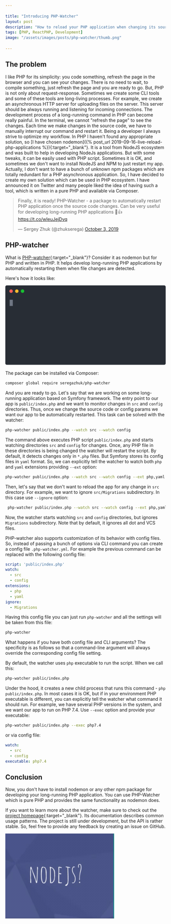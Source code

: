 ```yaml
---

title: "Introducing PHP-Watcher"
layout: post
description: "How to reload your PHP application when changing its source code"
tags: [PHP, ReactPHP, Development]
image: "/assets/images/posts/php-watcher/thumb.png" 

---
```


## The problem

I like PHP for its simplicity: you code something, refresh the page in the browser and you can see your changes. There is no need to wait, to compile something, just refresh the page and you are ready to go. But, PHP is not only about request-response. Sometimes we create some CLI tools and some of these tools are long-living processes. For example, we create an asynchronous HTTP server for uploading files on the server. This server should be always running and listening for incoming connections. The development process of a long-running command in PHP can become really painful. In the terminal, we cannot "refresh the page" to see the changes. Each time we make changes in the source code, we have to manually interrupt our command and restart it. Being a developer I always strive to optimize my workflow. In PHP I haven't found any appropriate solution, so [I have chosen nodemon]({% post_url 2019-09-16-live-reload-php-applications %}){:target="_blank"}. It is a tool from NodeJS ecosystem and was built to help in developing NodeJs applications. But with some tweaks, it can be easily used with PHP script. Sometimes it is OK, and sometimes we don't want to install NodeJS and NPM to just restart my app. Actually, I don't want to have a bunch of unknown npm packages which are totally redundant for a PHP asynchronous application. So, I have decided to create my own solution which can be used in PHP ecosystem. I have announced it on Twitter and many people liked the idea of having such a tool, which is written in a pure PHP and available via Composer.

<blockquote class="twitter-tweet" data-lang="en"><p lang="en" dir="ltr">Finally, it is ready! PHP-Watcher - a package to automatically restart PHP application once the source code changes. Can be very useful for developing long-running PHP applications 🎉👍<a href="https://t.co/wIeuJejDvq">https://t.co/wIeuJejDvq</a></p>&mdash; Sergey Zhuk (@zhukserega) <a href="https://twitter.com/zhukserega/status/1179722274414436352?ref_src=twsrc%5Etfw">October 3, 2019</a></blockquote> <script async src="https://platform.twitter.com/widgets.js" charset="utf-8"></script> 

## PHP-watcher

What is [PHP-watcher](https://github.com/seregazhuk/php-watcher){:target="_blank"}? Consider it as nodemon but for PHP and written in PHP. It helps develop long-running PHP applications by automatically restarting them when file changes are detected.

Here's how it looks like:

<img src="/assets/images/posts/php-watcher/demo.svg?sanitize=true" alt="watcher screenshot" style="max-width:100%;">

The package can be installed via Composer:

```bash
composer global require seregazhuk/php-watcher
```

And you are ready to go. Let's say that we are working on some long-running application based on Symfony framework. The entry point to our app is `public/index.php` and we want to monitor changes in `src` and `config` directories. Thus, once we change the source code or config params we want our app to be automatically restarted. This task can be solved with the watcher:

```bash
php-watcher public/index.php --watch src --watch config 
```

The command above executes PHP script `public/index.php` and starts watching directories `src` and `config` for changes. Once, any PHP file in these directories is being changed the watcher will restart the script. By default, it detects changes only in `*.php` files. But Symfony stores its config files in `yaml` format. So, we can explicitly tell the watcher to watch both `php` and `yaml` extensions providing `--ext` option:

```bash
php-watcher public/index.php --watch src --watch config --ext php,yaml
```

Then, let's say that we don't want to reload the app for any change in `src` directory. For example, we want to ignore `src/Migrations` subdirectory. In this case use `--ignore` option:

```bash
 php-watcher public/index.php --watch src --watch config --ext php,yaml --ignore Migrations
```

Now, the watcher starts watching `src` and `config` directories, but ignores `Migrations` subdirectory. Note that by default, it ignores all dot and VCS files.

PHP-watcher also supports customization of its behavior with config files. So, instead of passing a bunch of options via CLI command you can create a config file `.php-watcher.yml`. For example the previous command can be replaced with the following config file:

```yaml
script: 'public/index.php'
watch:
  - src
  - config
extensions:
  - php
  - yaml
ignore:
  - Migrations
```

Having this config file you can just run `php-watcher` and all the settings will be taken from this file:

```bash
php-watcher   
```

What happens if you have both config file and CLI arguments? The specificity is as follows so that a command-line argument will always override the corresponding config file setting.

By default, the watcher uses `php` executable to run the script. When we call this:

```bash
php-watcher public/index.php
```

Under the hood, it creates a new child process that runs this command - `php public/index.php`. In most cases it is OK, but if in your environment PHP executable is different, you can explicitly tell the watcher what command it should run. For example, we have several PHP versions in the system, and we want our app to run on PHP 7.4. Use `--exec` option and provide your executable:

```bash
php-watcher public/index.php --exec php7.4
```

or via config file:

```yaml
watch:
  - src
  - config
executable: php7.4
```
## Conclusion

Now, you don't have to install nodemon or any other npm package for developing your long-running PHP application. You can use PHP-Watcher which is pure PHP and provides the same functionality as nodemon does. 

If you want to learn more about the watcher, make sure to check out the [project homepage](https://github.com/seregazhuk/php-watcher){:target="_blank"}. Its documentation describes common usage patterns. The project is still under development, but the API is rather stable. So, feel free to provide any feedback by creating an issue on GitHub.

<p class="text-center image row">
    <img src="/assets/images/posts/php-watcher/nojs.gif" class="col-sm-6 col-sm-offset-3">
</p>



